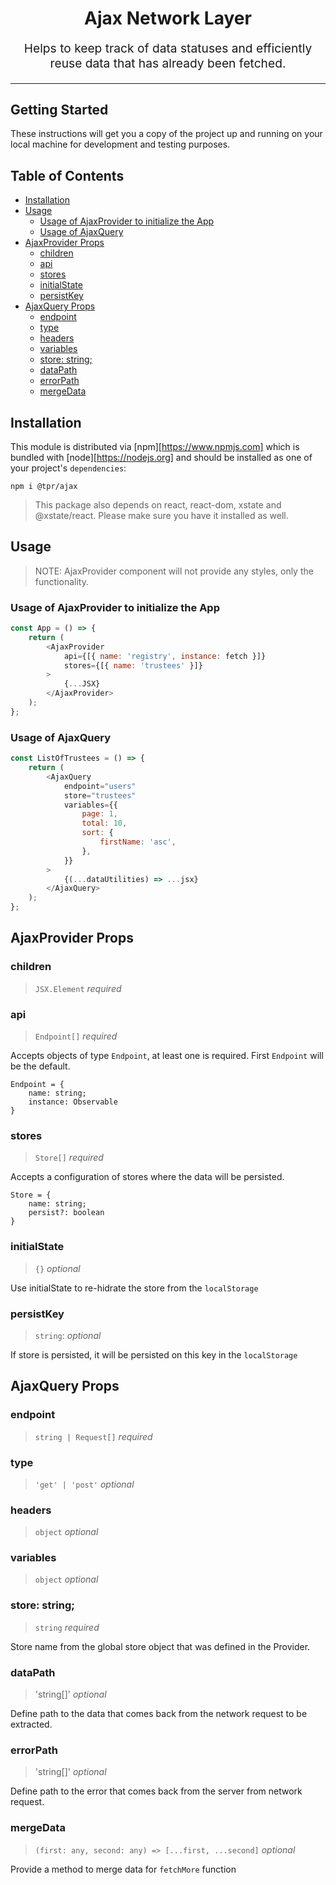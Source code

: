 <h1 align="center">
  Ajax Network Layer
</h1>
<p align="center" style="font-size: 1.2rem;">Helps to keep track of data statuses and efficiently reuse data that has already been fetched.</p>
<hr />

## Getting Started

These instructions will get you a copy of the project up and running on your local machine for development and testing purposes.

## Table of Contents

<!-- START doctoc generated TOC please keep comment here to allow auto update -->
<!-- DON'T EDIT THIS SECTION, INSTEAD RE-RUN doctoc TO UPDATE -->


- [Installation](#installation)
- [Usage](#usage)
  - [Usage of AjaxProvider to initialize the App](#usage-of-ajaxprovider-to-initialize-the-app)
  - [Usage of AjaxQuery](#usage-of-ajaxquery)
- [AjaxProvider Props](#ajaxprovider-props)
  - [children](#children)
  - [api](#api)
  - [stores](#stores)
  - [initialState](#initialstate)
  - [persistKey](#persistkey)
- [AjaxQuery Props](#ajaxquery-props)
  - [endpoint](#endpoint)
  - [type](#type)
  - [headers](#headers)
  - [variables](#variables)
  - [store: string;](#store-string)
  - [dataPath](#datapath)
  - [errorPath](#errorpath)
  - [mergeData](#mergedata)

<!-- END doctoc generated TOC please keep comment here to allow auto update -->

## Installation

This module is distributed via [npm][https://www.npmjs.com] which is bundled with [node][https://nodejs.org] and
should be installed as one of your project's `dependencies`:

```
npm i @tpr/ajax
```

> This package also depends on react, react-dom, xstate and @xstate/react. Please make sure you have it installed as well.

## Usage

> NOTE: AjaxProvider component will not provide any styles, only the functionality.

### Usage of AjaxProvider to initialize the App

```js
const App = () => {
	return (
		<AjaxProvider
			api={[{ name: 'registry', instance: fetch }]}
			stores={[{ name: 'trustees' }]}
		>
			{...JSX}
		</AjaxProvider>
	);
};
```

### Usage of AjaxQuery

```js
const ListOfTrustees = () => {
	return (
		<AjaxQuery
			endpoint="users"
			store="trustees"
			variables={{
				page: 1,
				total: 10,
				sort: {
					firstName: 'asc',
				},
			}}
		>
			{(...dataUtilities) => ...jsx}
		</AjaxQuery>
	);
};
```

## AjaxProvider Props

### children

> `JSX.Element` _required_

### api

> `Endpoint[]` _required_

Accepts objects of type `Endpoint`, at least one is required. First `Endpoint` will be the default.

```
Endpoint = {
	name: string;
	instance: Observable
}
```

### stores

> `Store[]` _required_

Accepts a configuration of stores where the data will be persisted.

```
Store = {
	name: string;
	persist?: boolean
}
```

### initialState

> `{}` _optional_

Use initialState to re-hidrate the store from the `localStorage`

### persistKey

> `string`: _optional_

If store is persisted, it will be persisted on this key in the `localStorage`

## AjaxQuery Props

### endpoint

> `string | Request[]` _required_

### type

> `'get' | 'post'` _optional_

### headers

> `object` _optional_

### variables

> `object` _optional_

### store: string;

> `string` _required_

Store name from the global store object that was defined in the Provider.

### dataPath

> 'string[]' _optional_

Define path to the data that comes back from the network request to be extracted.

### errorPath

> 'string[]' _optional_

Define path to the error that comes back from the server from network request.

### mergeData

> `(first: any, second: any) => [...first, ...second]` _optional_

Provide a method to merge data for `fetchMore` function
